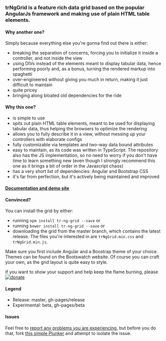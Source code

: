 ### trNgGrid is a feature rich data grid based on the popular AngularJs framework and making use of plain HTML table elements.

#### Why another one?
Simply because everything else you're gonna find out there is either:
- breaking the separation of concerns, forcing you to initialize it inside a controller, and not inside the view
- using DIVs instead of the elements meant to display tabular data, hence performing poorly and, as a bonus, turning the rendered markup into spaghetti
- over-engineered without giving you much in return, making it just difficult to maintain
- quite pricey
- bringing along bloated old dependencies for the ride
     
#### Why this one?
- is simple to use
- spits out plain HTML table elements, meant to be used for displaying tabular data, thus helping the browsers to optimize the rendering
- allows you to fully describe it in a view, without messing up your controllers with elaborate configs
- fully customizable via templates and two-way data bound attributes
- easy to maintain, as its code was written in TypeScript. The repository also has the JS implementation, so no need to worry if you don't have time to learn something new (even though I strongly recommend this one as it brings a bit of order in the Javascript chaos)
- has a very short list of dependencies: Angular and Bootstrap CSS
- it's far from perfection, but it's actively being maintained and improved

#### [Documentation and demo site](http://moonstorm.github.io/trNgGrid/release)

#### Convinced?
You can install the grid by either:
- running `npm install tr-ng-grid --save` or
- running `bower install tr-ng-grid --save` or
- downloading the grid from the master branch, which contains the latest release. The files you're interested in are `trNgGrid.min.css` and `trNgGrid.min.js`. 

Make sure you first include Angular and a Boostrap theme of your choice. 
Themes can be found on the Bootswatch website. 
Of course you can craft your own, as the grid layout is quite easy to style.

If you want to show your support and help keep the flame burning, please [![donate](https://pledgie.com/campaigns/28572.png?skin_name=chrome)](https://pledgie.com/campaigns/28572)

#### Legend
- Release: master, gh-pages/release
- Experimental: beta, gh-pages/beta

#### Issues
 Feel free to [report any problems you are experiencing](), but before you do that, fork [this simple Plunker](http://plnkr.co/edit/JCLrJD?p=preview) and attempt to isolate the issue.
 
